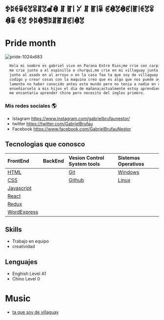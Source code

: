 
# ꉣꌅꑀꈜꑀꃔꋖꁲꃔꀷꊿ ꁲ ꂵ꒐ ꐔ ꁲ ꂵ꒐ꈜ ꏳꊿꃔꊿꏳ꒐ꂵ꒐ꑀꃔꋖꊿꈜ ꑀꃔ ꉣꌅꊿꁅꌅꁲꂵꁲꏳ꒐ꊿꃔ

# Pride month


![pride-1024x683](https://user-images.githubusercontent.com/70489784/121041580-42cb5180-c789-11eb-9df1-5a3b0acb20e8.jpg)


```bash
  Hola mi nombre es gabriel vivo en Parana Entre Rios;me crie con carpinchos recostado en mi gualeguay,
  me crie junto a el espinillo o churqui,me crie en mi villaguay junto a gente de cuchillos y mate 🧉👺🔪 
  junto al asado en al arroyo o en la casa faa ta que soy de villaguay !!Hace muy poco que disfruto leer
  codigo y crear cosas con la maquina creo que es algo que nos puede ayudar a crecer como especie
  lamento no haber conocido antes este mundo pero no tenia a nadie en el,si todo sale bien espero poder
  enseñiarselo a mis hijos el dia de mañana;actualmente estoy aprendiendo ingles mi nivel es A1, 
  me encantaria aprender chino pero necesito del ingles primero.
```

### Mis redes sociales 🌎 
- Istagram https://www.instagram.com/gabrielbrufaunestor/ 
- twitter https://twitter.com/GabrielBrufau 
- Facebook https://www.facebook.com/GabrielBrufauNestor


## Tecnologias que conosco
| FrontEnd                                   | BackEnd            | Vesion Control System tools       | Sistemas Operativos                               |
| :--------                                  |:-------           | :-------------------------        | :-------------------                        
| [HTML](https://html.com/)                  |                  | [Git](https://git-scm.com/doc)    | [Windows](https://www.microsoft.com/es-ar/windows)|
| [CSS](https://html.com/)                   |                    | [Github](https://github.com/)     | [Linux](https://www.linux.org/)                   |
|[Javascript](https://www.javascript.com/try)|                    |
|[React](https://es.reactjs.org/)            |                    |
|[Redux](https://redux.js.org/)              |                    |
|[WordExpress](https://wordpress.com/)       |                    |



 ## Skills
 - Trabajo en equipo
 - creatividad
 
 ## Lenguajes
 - Enghish Level A1
 - Chino Level 0
 
 
 
 
# Music
 - [ta que soy de villaguay](https://www.youtube.com/watch?v=M6c5ydQp278)









